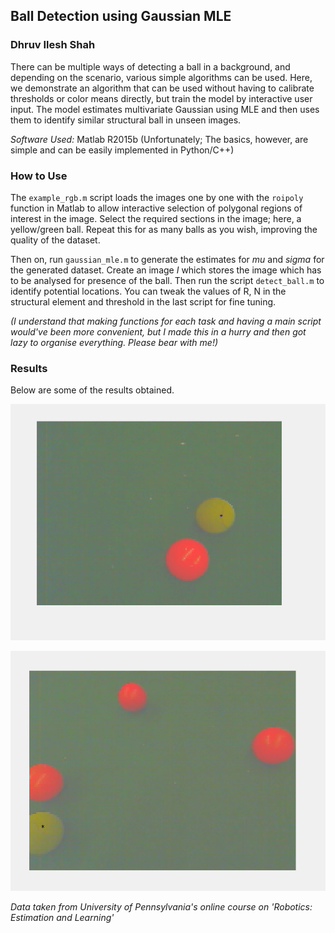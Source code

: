 ## Ball Detection using Gaussian MLE
### Dhruv Ilesh Shah


There can be multiple ways of detecting a ball in a background, and depending on the scenario, various simple algorithms can be used. Here, we demonstrate an algorithm that can be used without having to calibrate thresholds or color means directly, but train the model by interactive user input. The model estimates multivariate Gaussian using MLE and then uses them to identify similar structural ball in unseen images.

*Software Used:* Matlab R2015b (Unfortunately; The basics, however, are simple and can be easily implemented in Python/C++)

### How to Use
The `example_rgb.m` script loads the images one by one with the `roipoly` function in Matlab to allow interactive selection of polygonal regions of interest in the image. Select the required sections in the image; here, a yellow/green ball. Repeat this for as many balls as you wish, improving the quality of the dataset.

Then on, run `gaussian_mle.m` to generate the estimates for _mu_ and _sigma_ for the generated dataset. Create an image *I* which stores the image which has to be analysed for presence of the ball. Then run the script `detect_ball.m` to identify potential locations. You can tweak the values of R, N in the structural element and threshold in the last script for fine tuning.

_(I understand that making functions for each task and having a main script would've been more convenient, but I made this in a hurry and then got lazy to organise everything. Please bear with me!)_

### Results

Below are some of the results obtained.

![Result1](ball_1.png)

![Result2](ball_2.png)


_Data taken from University of Pennsylvania's online course on 'Robotics: Estimation and Learning'_

